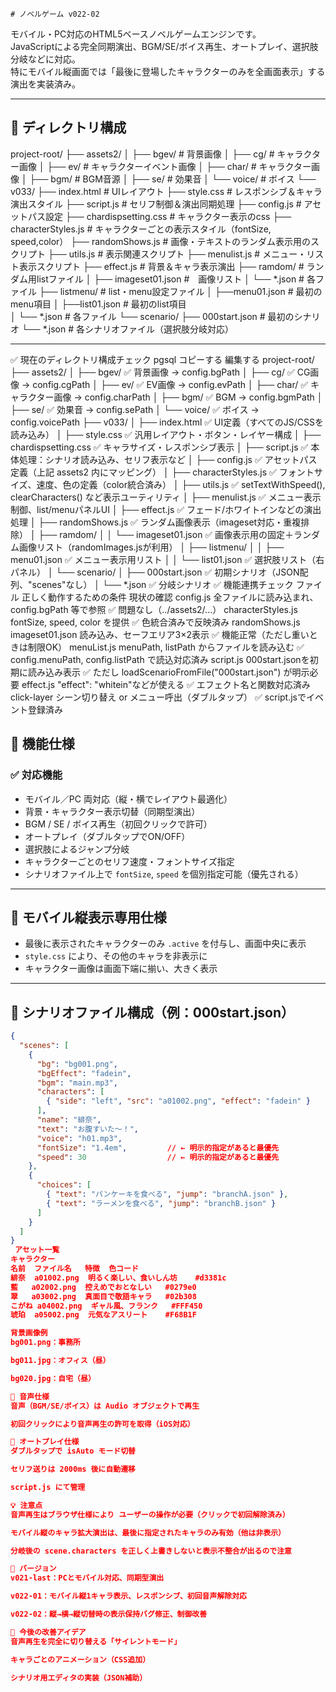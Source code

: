     # ノベルゲーム v022-02

モバイル・PC対応のHTML5ベースノベルゲームエンジンです。  
JavaScriptによる完全同期演出、BGM/SE/ボイス再生、オートプレイ、選択肢分岐などに対応。  
特にモバイル縦画面では「最後に登場したキャラクターのみを全画面表示」する演出を実装済み。

---

## 📁 ディレクトリ構成
project-root/
├── assets2/
│ ├── bgev/ # 背景画像
│ ├── cg/ # キャラクター画像
│ ├── ev/ # キャラクターイベント画像
│ ├── char/ # キャラクター画像
│ ├── bgm/ # BGM音源
│ ├── se/ # 効果音
│ └── voice/ # ボイス
└── v033/
      ├── index.html # UIレイアウト
      ├── style.css # レスポンシブ＆キャラ演出スタイル
      ├── script.js # セリフ制御＆演出同期処理
      ├── config.js # アセットパス設定
      ├── chardispsetting.css # キャラクター表示のcss
      ├── characterStyles.js # キャラクターごとの表示スタイル（fontSize, speed,color）
      ├── randomShows.js # 画像・テキストのランダム表示用のスクリプト
      ├── utils.js # 表示関連スクリプト
      ├── menulist.js # メニュー・リスト表示スクリプト
      ├── effect.js # 背景＆キャラ表示演出
      ├── ramdom/ # ランダム用listファイル
      │     ├── imageset01.json #　画像リスト
      │     └── *.json # 各ファイル
      ├── listmenu/ # list・menu設定ファイル
      │     ├──menu01.json # 最初のmenu項目
      │     ├──list01.json # 最初のlist項目      
      │     └── *.json # 各ファイル
      └── scenario/
            ├── 000start.json # 最初のシナリオ
            └── *.json # 各シナリオファイル（選択肢分岐対応）

---

✅ 現在のディレクトリ構成チェック
pgsql
コピーする
編集する
project-root/
├── assets2/
│   ├── bgev/          ✅ 背景画像 → config.bgPath
│   ├── cg/            ✅ CG画像 → config.cgPath
│   ├── ev/            ✅ EV画像 → config.evPath
│   ├── char/          ✅ キャラクター画像 → config.charPath
│   ├── bgm/           ✅ BGM → config.bgmPath
│   ├── se/            ✅ 効果音 → config.sePath
│   └── voice/         ✅ ボイス → config.voicePath
├── v033/
│   ├── index.html     ✅ UI定義（すべてのJS/CSSを読み込み）
│   ├── style.css      ✅ 汎用レイアウト・ボタン・レイヤー構成
│   ├── chardispsetting.css ✅ キャラサイズ・レスポンシブ表示
│   ├── script.js      ✅ 本体処理：シナリオ読み込み、セリフ表示など
│   ├── config.js      ✅ アセットパス定義（上記 assets2 内にマッピング）
│   ├── characterStyles.js ✅ フォントサイズ、速度、色の定義（color統合済み）
│   ├── utils.js       ✅ setTextWithSpeed(), clearCharacters() など表示ユーティリティ
│   ├── menulist.js    ✅ メニュー表示制御、list/menuパネルUI
│   ├── effect.js      ✅ フェード/ホワイトインなどの演出処理
│   ├── randomShows.js ✅ ランダム画像表示（imageset対応・重複排除）
│   ├── ramdom/
│   │   └── imageset01.json ✅ 画像表示用の固定＋ランダム画像リスト（randomImages.jsが利用）
│   ├── listmenu/
│   │   ├── menu01.json ✅ メニュー表示用リスト
│   │   └── list01.json ✅ 選択肢リスト（右パネル）
│   └── scenario/
│       ├── 000start.json ✅ 初期シナリオ（JSON配列、"scenes"なし）
│       └── *.json ✅ 分岐シナリオ
✅ 機能連携チェック
ファイル	正しく動作するための条件	現状の確認
config.js	全ファイルに読み込まれ、config.bgPath 等で参照	✅ 問題なし（../assets2/...）
characterStyles.js	fontSize, speed, color を提供	✅ 色統合済みで反映済み
randomShows.js	imageset01.json 読み込み、セーフエリア3×2表示	✅ 機能正常（ただし重いときは制限OK）
menuList.js	menuPath, listPath からファイルを読み込む	✅ config.menuPath, config.listPath で読込対応済み
script.js	000start.jsonを初期に読み込み表示	✅ ただし loadScenarioFromFile("000start.json") が明示必要
effect.js	"effect": "whitein"などが使える	✅ エフェクト名と関数対応済み
click-layer	シーン切り替え or メニュー呼出（ダブルタップ）	✅ script.jsでイベント登録済み





## 🔧 機能仕様

### ✅ 対応機能
- モバイル／PC 両対応（縦・横でレイアウト最適化）
- 背景・キャラクター表示切替（同期型演出）
- BGM / SE / ボイス再生（初回クリックで許可）
- オートプレイ（ダブルタップでON/OFF）
- 選択肢によるジャンプ分岐
- キャラクターごとのセリフ速度・フォントサイズ指定
- シナリオファイル上で `fontSize`, `speed` を個別指定可能（優先される）






---

## 📱 モバイル縦表示専用仕様

- 最後に表示されたキャラクターのみ `.active` を付与し、画面中央に表示
- `style.css` により、その他のキャラを非表示に
- キャラクター画像は画面下端に揃い、大きく表示

---

## 📜 シナリオファイル構成（例：000start.json）

```json
{
  "scenes": [
    {
      "bg": "bg001.png",
      "bgEffect": "fadein",
      "bgm": "main.mp3",
      "characters": [
        { "side": "left", "src": "a01002.png", "effect": "fadein" }
      ],
      "name": "緋奈",
      "text": "お腹すいた〜！",
      "voice": "h01.mp3",
      "fontSize": "1.4em",         // ← 明示的指定があると最優先
      "speed": 30                  // ← 明示的指定があると最優先
    },
    {
      "choices": [
        { "text": "パンケーキを食べる", "jump": "branchA.json" },
        { "text": "ラーメンを食べる", "jump": "branchB.json" }
      ]
    }
  ]
}
 アセット一覧
キャラクター
名前	ファイル名	特徴	色コード
緋奈	a01002.png	明るく楽しい、食いしん坊	#d3381c
藍	a02002.png	控えめでおとなしい	#0279e0
翠	a03002.png	真面目で敬語キャラ	#02b308
こがね	a04002.png	ギャル風、フランク	#FFF450
琥珀	a05002.png	元気なアスリート	#F68B1F

背景画像例
bg001.png：事務所

bg011.jpg：オフィス（昼）

bg020.jpg：自宅（昼）

🎵 音声仕様
音声（BGM/SE/ボイス）は Audio オブジェクトで再生

初回クリックにより音声再生の許可を取得（iOS対応）

🚀 オートプレイ仕様
ダブルタップで isAuto モード切替

セリフ送りは 2000ms 後に自動遷移

script.js にて管理

💡 注意点
音声再生はブラウザ仕様により ユーザーの操作が必要（クリックで初回解除済み）

モバイル縦のキャラ拡大演出は、最後に指定されたキャラのみ有効（他は非表示）

分岐後の scene.characters を正しく上書きしないと表示不整合が出るので注意

🔄 バージョン
v021-last：PCとモバイル対応、同期型演出

v022-01：モバイル縦1キャラ表示、レスポンシブ、初回音声解除対応

v022-02：縦→横→縦切替時の表示保持バグ修正、制御改善

📌 今後の改善アイデア
音声再生を完全に切り替える「サイレントモード」

キャラごとのアニメーション（CSS追加）

シナリオ用エディタの実装（JSON補助）
